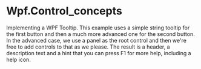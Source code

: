 # Wpf.Control_concepts
Implementing a WPF Tooltip.
This example uses a simple string tooltip for the first button and then a much more advanced one for the second button. In the advanced case, we use a panel as the root control and then we're free to add controls to that as we please. The result is a header, a description text and a hint that you can press F1 for more help, including a help icon.
